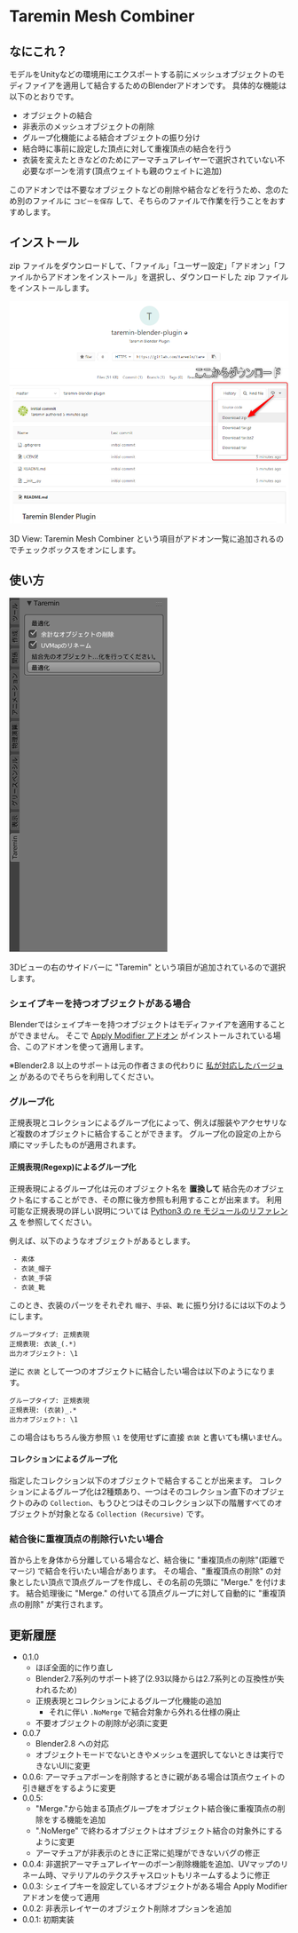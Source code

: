 # Taremin Mesh Combiner

## なにこれ？

モデルをUnityなどの環境用にエクスポートする前にメッシュオブジェクトのモディファイアを適用して結合するためのBlenderアドオンです。
具体的な機能は以下のとおりです。

- オブジェクトの結合
- 非表示のメッシュオブジェクトの削除
- グループ化機能による結合オブジェクトの振り分け
- 結合時に事前に設定した頂点に対して重複頂点の結合を行う
- 衣装を変えたときなどのためにアーマチュアレイヤーで選択されていない不必要なボーンを消す(頂点ウェイトも親のウェイトに追加)

このアドオンでは不要なオブジェクトなどの削除や結合などを行うため、念のため別のファイルに `コピーを保存` して、そちらのファイルで作業を行うことをおすすめします。

## インストール

zip ファイルをダウンロードして、「ファイル」「ユーザー設定」「アドオン」「ファイルからアドオンをインストール」を選択し、ダウンロードした zip ファイルをインストールします。

![ダウンロード方法](images/how_to_download.png)

3D View: Taremin Mesh Combiner という項目がアドオン一覧に追加されるのでチェックボックスをオンにします。


## 使い方

![ツールパネル](images/toolpanel.png)

3Dビューの右のサイドバーに "Taremin" という項目が追加されているので選択します。

### シェイプキーを持つオブジェクトがある場合

Blenderではシェイプキーを持つオブジェクトはモディファイアを適用することができません。
そこで [Apply Modifier アドオン](https://sites.google.com/site/matosus304blendernotes/home/download) がインストールされている場合、このアドオンを使って適用します。

※Blender2.8 以上のサポートは元の作者さまの代わりに [私が対応したバージョン](https://github.com/Taremin/ApplyModifier) があるのでそちらを利用してください。

### グループ化

正規表現とコレクションによるグループ化によって、例えば服装やアクセサリなど複数のオブジェクトに結合することができます。
グループ化の設定の上から順にマッチしたものが適用されます。

#### 正規表現(Regexp)によるグループ化

正規表現によるグループ化は元のオブジェクト名を **置換して** 結合先のオブジェクト名にすることができ、その際に後方参照も利用することが出来ます。
利用可能な正規表現の詳しい説明については [Python3 の re モジュールのリファレンス](https://docs.python.org/ja/3/library/re.html) を参照してください。

例えば、以下のようなオブジェクトがあるとします。

```
 - 素体
 - 衣装_帽子
 - 衣装_手袋
 - 衣装_靴
```

このとき、衣装のパーツをそれぞれ `帽子`、`手袋`、`靴` に振り分けるには以下のようにします。

```
グループタイプ: 正規表現
正規表現: 衣装_(.*)
出力オブジェクト: \1
```

逆に `衣装` として一つのオブジェクトに結合したい場合は以下のようになります。

```
グループタイプ: 正規表現
正規表現: (衣装)_.*
出力オブジェクト: \1
```

この場合はもちろん後方参照 `\1` を使用せずに直接 `衣装` と書いても構いません。

#### コレクションによるグループ化

指定したコレクション以下のオブジェクトで結合することが出来ます。
コレクションによるグループ化は2種類あり、一つはそのコレクション直下のオブジェクトのみの `Collection`、もうひとつはそのコレクション以下の階層すべてのオブジェクトが対象となる `Collection (Recursive)` です。



### 結合後に重複頂点の削除行いたい場合

首から上を身体から分離している場合など、結合後に "重複頂点の削除"(距離でマージ) で結合を行いたい場合があります。
その場合、"重複頂点の削除" の対象としたい頂点で頂点グループを作成し、その名前の先頭に "Merge." を付けます。
結合処理後に "Merge." の付いてる頂点グループに対して自動的に "重複頂点の削除" が実行されます。


## 更新履歴

- 0.1.0
  - ほぼ全面的に作り直し
  - Blender2.7系列のサポート終了(2.93以降からは2.7系列との互換性が失われるため)
  - 正規表現とコレクションによるグループ化機能の追加
    - それに伴い `.NoMerge` で結合対象から外れる仕様の廃止
  - 不要オブジェクトの削除が必須に変更
- 0.0.7
  - Blender2.8 への対応
  - オブジェクトモードでないときやメッシュを選択してないときは実行できないUIに変更
- 0.0.6: アーマチュアボーンを削除するときに親がある場合は頂点ウェイトの引き継ぎをするように変更
- 0.0.5:
  - "Merge."から始まる頂点グループをオブジェクト結合後に重複頂点の削除をする機能を追加
  - ".NoMerge" で終わるオブジェクトはオブジェクト結合の対象外にするように変更
  - アーマチュアが非表示のときに正常に処理ができないバグの修正
- 0.0.4: 非選択アーマチュアレイヤーのボーン削除機能を追加、UVマップのリネーム時、マテリアルのテクスチャスロットもリネームするように修正
- 0.0.3: シェイプキーを設定しているオブジェクトがある場合 Apply Modifier アドオンを使って適用
- 0.0.2: 非表示レイヤーのオブジェクト削除オプションを追加
- 0.0.1: 初期実装
